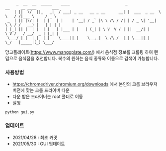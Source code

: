 ```
     _  __  __  _____    ____                         _              __     __ ____       ___  
    | ||  \/  ||_   _|  / ___| _ __   __ _ __      __| |  ___  _ __  \ \   / /|___ \     / _ \ 
 _  | || |\/| |  | |   | |    | '__| / _` |\ \ /\ / /| | / _ \| '__|  \ \ / /   __) |   | | | |
| |_| || |  | |  | |   | |___ | |   | (_| | \ V  V / | ||  __/| |      \ V /   / __/  _ | |_| |
 \___/ |_|  |_|  |_|    \____||_|    \__,_|  \_/\_/  |_| \___||_|       \_/   |_____|(_) \___/ 

```

망고플레이트(https://www.mangoplate.com/) 에서 음식점 정보를 크롤링 하여 랜덤으로 음식점을 추천합니다. 복수의 원하는 음식 종류와 이름으로 검색이 가능합니다. 

### 사용방법
- https://chromedriver.chromium.org/downloads 에서 본인의 크롬 브라우저 버전에 맞는 크롬 드라이버 다운
- 다운 받은 드라이버는 root 폴더로 이동
- 실행
```
python gui.py
```

### 업데이트
- 2021/04/28 : 최초 커밋
- 2021/05/30 : GUI 업데이트
